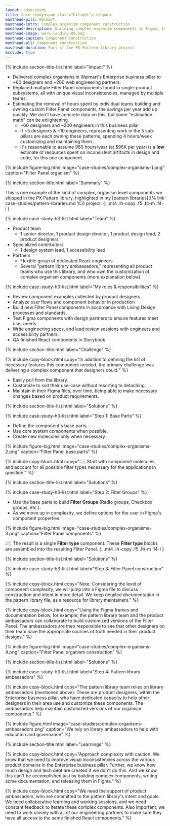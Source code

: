 ```yaml
---
layout: case-study
title: Case study<span class="hilight">.</span>
masthead-pill: Walmart
masthead-intro: Complex organism component construction
masthead-description: Building complex organism components in Figma, in a way that optimizes maintenance while adhering to system best practices.
masthead-image: work-landing-05.png
masthead-caption: Component construction
masthead-alt: Component construction
masthead-duration: Part of the PX Pattern library project
exclude: true
---
```


{% include section-title-list.html label="Impact" %}

- Delivered complex organisms in Walmart's Enterprise business pillar to ~60 designers and ~200 web engineering partners.
- Replaced multiple Filter Panel components found in single-product subsystems, all with unique visual inconsistencies, managed by multiple teams.
- Estimating the removal of hours spent by individual teams building and owning custom Filter Panel components, the savings per year add up quickly. We don't have concrete data on this, but some "estimation math" can be enlightening.
	- ~60 designers and ~200 engineers in this business pillar
	- If ~5 designers & ~10 engineers, representing work in the 5 sub-pillars are each owning these patterns, spending 4 hours/week customizing and maintaining them...
	- It's reasonable to assume 960 hours/year (at $96K per year) is a **low** estimate of resources spent on inconsistent artifacts in design and code, for this one component.

{% include figure-big.html image="case-studies/complex-organisms-1.png" caption="Filter Panel organism" %}

{% include section-title.html label="Summary" %}

This is one example of the kind of complex, organism level components we shipped in the PX Pattern library, highlighted in my [pattern libraries]({% link case-studies/pattern-libraries.md %}) project.
{: .mt4 .lh-copy .f5 .f4-m .f4-l }

{% include case-study-h3-list.html label="Team" %}

- Product team
	- 1 senior director, 1 product design director, 1 product design lead, 2 product designers
- Specialized contributors
	- 1 design system lead, 1 accessibility lead
- Partners
	- Flexible group of dedicated React engineers
	- Several "pattern library ambassadors," representing all product teams who use this library, and who own the customization of complex organism components (more explanation below).

{% include case-study-h3-list.html label="My roles & responsibilities" %}

- Review component examples collected by product designers
- Analyze user flows and component behavior in production
- Build new Filter Panel components in accordance with Living Design processes and standards.
- Test Figma components with design partners to ensure features meet user needs
- Write engineering specs, and lead review sessions with engineers and accessibility partners.
- QA finished React components in Storybook

{% include section-title.html label="Challenge" %}

{% include copy-block.html copy="In addition to defining the list of necessary features this component needed, the primary challenge was delivering a complex component that designers could:" %}

- Easily pull from the library.
- Customize to suit their use-case without resorting to detaching.
- Maintain in their Figma files, over time, being able to make necessary changes based on product requirements.

{% include section-title-list.html label="Solutions" %}

{% include case-study-h3-list.html label="Step 1: Base Parts" %}

- Define the component's base parts.
- Use core system components when possible.
- Create new molecules only when necessary.

{% include figure-big.html image="case-studies/complex-organisms-2.png" caption="Filter Panel base parts" %}

{% include copy-block.html copy="👆🏼 Start with component molecules, and account for all possible filter types necessary for the applications in question." %}

{% include section-title-list.html label="Solutions" %}

{% include case-study-h3-list.html label="Step 2: Filter Groups" %}

- Use the base parts to build **Filter Groups** (Radio groups, Checkbox groups, etc.).
- As we move up in complexity, we define options for the user in Figma's component properties.

{% include figure-big.html image="case-studies/complex-organisms-3.png" caption="Filter Panel components" %}

👆🏼 The result is a single **Filter type** component. These **Filter type** blocks are assembled into the resulting Filter Panel.
{: .mt4 .lh-copy .f5 .f4-m .f4-l }

{% include section-title-list.html label="Solutions" %}

{% include case-study-h3-list.html label="Step 3: Filter Panel construction" %}

{% include copy-block.html copy="Note: Considering the level of component complexity, we will jump into a Figma file to discuss construction and intent in more detail. We keep detailed documentation in the pattern library file, as a resource for library maintainers." %}

{% include copy-block.html copy="Using the Figma frames and documentation below, for example, the pattern library team and the product ambassadors can collaborate to build customized versions of the Filter Panel. The ambassadors are then responsible to see that other designers on their team have the appropriate sources of truth needed in their product designs." %}

{% include figure-big.html image="case-studies/complex-organisms-4.png" caption="Filter Panel organism construction" %}

{% include section-title-list.html label="Solutions" %}

{% include case-study-h3-list.html label="Step 4: Pattern library ambassadors" %}

{% include copy-block.html copy="The pattern library team relies on library ambassadors (mentioned above). These are product designers, within the Enterprise business pillar, who have dedicated capacity to help other designers in their area use and customize these components. The ambassadors help maintain customized versions of our organism components." %}

{% include figure.html image="case-studies/complex-organisms-ambassadors.png" caption="We rely on library ambassadors to help with education and governance" %}

{% include section-title.html label="Learnings" %}

{% include copy-block.html copy="Approach complexity with caution. We know that we need to improve visual inconsistencies across the various product domains in the Enterprise business pillar. Further, we know how much design and tech debt are created if we don't do this. And we know this can't be accomplished just by building complex components, writing some documentation, and releasing them in Figma." %}

{% include copy-block.html copy="We need the support of product ambassadors, who are committed to the pattern library's intent and goals. We need collaborative learning and working sessions, and we need constant feedback to iterate these complex components. Also important, we need to work closely with all of our engineering partners to make sure they have all access to the same finished React components." %}
